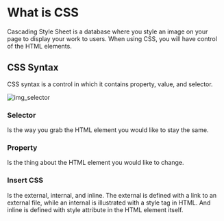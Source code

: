 # What is CSS

Cascading Style Sheet is a database where you style an image on your page to display your work to users. When using CSS, you will have control of the HTML elements.

## CSS Syntax

CSS syntax is a control in which it contains property, value, and selector.

![img_selector](https://user-images.githubusercontent.com/113928893/191636956-78c7fcaa-d9b4-4793-9be8-8c0f5b274776.gif)

### Selector

Is the way you grab the HTML element you would like to stay the same.

### Property

Is the thing about the HTML element you would like to change.

### Insert CSS

Is the external, internal, and inline. The external is defined with a link to an external file, while an internal is illustrated with a style tag in HTML. And inline is defined with style attribute in the HTML element itself.
